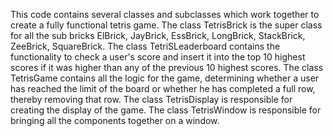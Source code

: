 This code contains several classes and subclasses which work together to create a fully functional tetris game. The class TetrisBrick is the super class for all the sub bricks ElBrick, 
JayBrick, EssBrick, LongBrick, StackBrick, ZeeBrick, SquareBrick. The class TetriSLeaderboard contains the functionality to check a user's score and insert it into the top 10 highest scores if it
was higher than any of the previous 10 highest scores. The class TetrisGame contains all the logic for the game, determining whether a user has reached the limit of the board or whether he has 
completed a full row, thereby removing that row. The class TetrisDisplay is responsible for creating the display of the game. The class TetrisWindow is responsible for bringing all the components together 
on a window.
